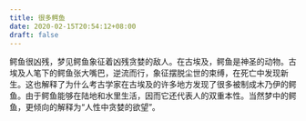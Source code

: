 ```yaml
---
title: 很多鳄鱼
date: 2020-02-15T20:54:12+08:00
draft: false
---
```


鳄鱼很凶残，梦见鳄鱼象征着凶残贪婪的敌人。在古埃及，鳄鱼是神圣的动物。古埃及人笔下的鳄鱼张大嘴巴，逆流而行，象征摆脱尘世的束缚，在死亡中发现新生。这也解释了为什么考古学家在古埃及的许多地方发现了很多被制成木乃伊的鳄鱼。由于鳄鱼能够在陆地和水里生活，因而它还代表人的双重本性。当然梦中的鳄鱼，更倾向的解释为“人性中贪婪的欲望”。